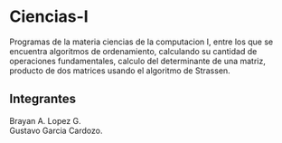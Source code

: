 # Ciencias-I
Programas de la materia ciencias de la computacion I, entre los que se encuentra algoritmos de ordenamiento, calculando su cantidad de operaciones fundamentales, calculo del determinante de una matriz, producto de dos matrices usando el algoritmo de Strassen.

## Integrantes
Brayan A. Lopez G.  
Gustavo Garcia Cardozo.
